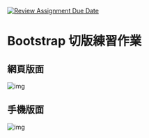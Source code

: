 [![Review Assignment Due Date](https://classroom.github.com/assets/deadline-readme-button-24ddc0f5d75046c5622901739e7c5dd533143b0c8e959d652212380cedb1ea36.svg)](https://classroom.github.com/a/mfpSuJ1u)

# Bootstrap 切版練習作業

## 網頁版面

![img](https://github.com/wdaweb/bs-component-layout-adad09382/blob/main/README-BS-PC.gif)

## 手機版面

![img](https://github.com/wdaweb/bs-component-layout-adad09382/blob/main/README-BS-MOBILE.gif)
